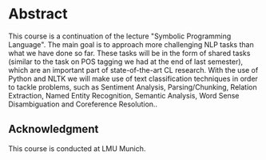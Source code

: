 # Abstract

This course is a continuation of the lecture "Symbolic Programming Language". The main goal is to approach more challenging NLP tasks than what we have done so far. These tasks will be in the form of shared tasks (similar to the task on POS tagging we had at the end of last semester), which are an important part of state-of-the-art CL research. With the use of Python and NLTK we will make use of text classification techniques in order to tackle problems, such as Sentiment Analysis, Parsing/Chunking, Relation Extraction, Named Entity Recognition, Semantic Analysis, Word Sense Disambiguation and Coreference Resolution..

## Acknowledgment
This course is conducted at LMU Munich.
